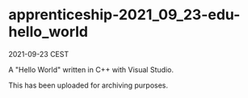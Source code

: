 # apprenticeship-2021_09_23-edu-hello_world
2021-09-23 CEST

A "Hello World" written in C++ with Visual Studio.

This has been uploaded for archiving purposes.
